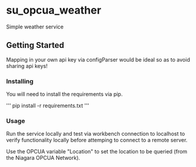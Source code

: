 # su_opcua_weather
 Simple weather service

## Getting Started

Mapping in your own api key via configParser would be ideal so as to avoid sharing api keys!



### Installing

You will need to install the requirements via pip.

'''
pip install -r requirements.txt
'''



### Usage
Run the service locally and test via workbench connection to localhost to verify functionality locally before attemping to
connect to a remote server.

Use the OPCUA variable "Location" to set the location to be queried (from the Niagara OPCUA Network).